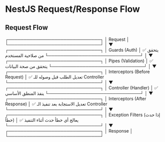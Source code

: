 # NestJS Request/Response Flow

## Request Flow


   ┌──────────────────────────────┐
   │          Request             │
   └──────────────────────────────┘
                  │
                  ▼
   ┌──────────────────────────────┐
   │        Guards (Auth)          │  ✅ يتحقق من صلاحية المستخدم
   └──────────────────────────────┘
                  │
                  ▼
   ┌──────────────────────────────┐
   │     Pipes (Validation)        │  ✅ يتحقق من صحة البيانات
   └──────────────────────────────┘
                  │
                  ▼
   ┌──────────────────────────────┐
   │ Interceptors (Before Request) │  ✅ تعديل الطلب قبل وصوله للـ Controller
   └──────────────────────────────┘
                  │
                  ▼
   ┌──────────────────────────────┐
   │        Controller (Handler)   │  ✅ ينفذ المنطق الأساسي
   └──────────────────────────────┘
                  │
                  ▼
   ┌──────────────────────────────┐
   │ Interceptors (After Response) │  ✅ تعديل الاستجابة بعد تنفيذ الـ Controller
   └──────────────────────────────┘
                  │
                  ▼
   ┌──────────────────────────────┐
   │    Exception Filters (إذا حدث خطأ) │  ✅ يعالج أي خطأ حدث أثناء التنفيذ
   └──────────────────────────────┘
                  │
                  ▼
   ┌──────────────────────────────┐
   │          Response            │
   └──────────────────────────────┘

